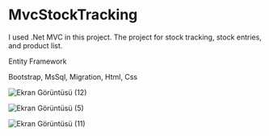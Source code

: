 # MvcStockTracking
I used .Net MVC in this project. The project for stock tracking, stock entries, and product list. 

Entity Framework

Bootstrap, MsSql, Migration, Html, Css

![Ekran Görüntüsü (12)](https://user-images.githubusercontent.com/77550741/188608796-34b8b1a0-9096-4b03-9057-17dde796cee8.png)


![Ekran Görüntüsü (5)](https://user-images.githubusercontent.com/77550741/188608856-76a47b40-efc8-466e-afad-4c82fb5d0b3f.png)


![Ekran Görüntüsü (11)](https://user-images.githubusercontent.com/77550741/188608883-cacc9286-ce45-4b0d-9567-6951f7d67980.png)
